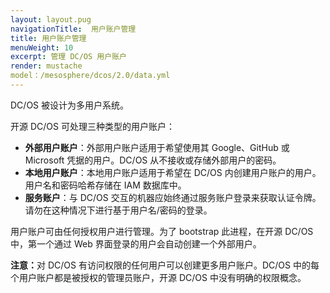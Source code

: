 ```yaml
---
layout: layout.pug
navigationTitle:  用户账户管理
title: 用户账户管理
menuWeight: 10
excerpt: 管理 DC/OS 用户账户
render: mustache
model：/mesosphere/dcos/2.0/data.yml
---
```


<!-- The source repository for this topic is https://github.com/dcos/dcos-docs-site -->

DC/OS 被设计为多用户系统。

开源 DC/OS 可处理三种类型的用户账户：

* **外部用户账户**：外部用户账户适用于希望使用其 Google、GitHub 或 Microsoft 凭据的用户。DC/OS 从不接收或存储外部用户的密码。
* **本地用户账户**：本地用户账户适用于希望在 DC/OS 内创建用户账户的用户。用户名和密码哈希存储在 IAM 数据库中。
* **服务账户**：与 DC/OS 交互的机器应始终通过服务账户登录来获取认证令牌。请勿在这种情况下进行基于用户名/密码的登录。

用户账户可由任何授权用户进行管理。为了 bootstrap 此进程，在开源 DC/OS 中，第一个通过 Web 界面登录的用户会自动创建一个外部用户。

<p class="message--note"><strong>注意：</strong>对 DC/OS 有访问权限的任何用户可以创建更多用户账户。DC/OS 中的每个用户账户都是被授权的管理员账户，开源 DC/OS 中没有明确的权限概念。</p>
